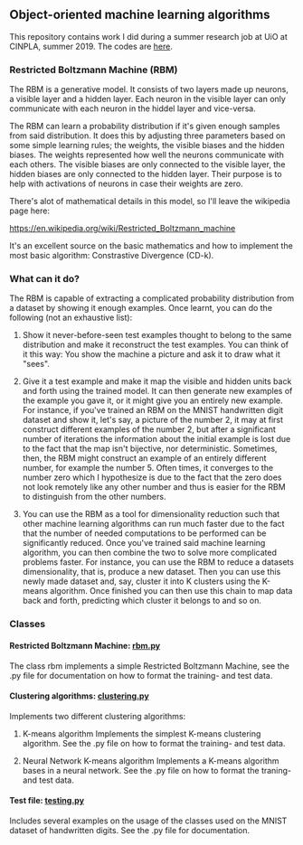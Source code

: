 

## Object-oriented machine learning algorithms
This repository contains work I did during a summer research job at UiO at CINPLA, summer 2019.
The codes are [here](https://github.com/reneaas/SummerProject2019/tree/master/RestrictedBoltzmannMachine).


### Restricted Boltzmann Machine (RBM)
The RBM is a generative model.
It consists of two layers made up neurons, a visible layer and a hidden layer.
Each neuron in the visible layer can only communicate with each neuron in the hiddel layer and vice-versa.

The RBM can learn a probability distribution if it's given enough samples from said distribution.
It does this by adjusting three parameters based on some simple learning rules; the weights, the visible biases and the hidden biases.
The weights represented how well the neurons communicate with each others. The visible biases are only connected to the visible layer,
the hidden biases are only connected to the hidden layer. Their purpose is to help with activations of neurons in case their weights are zero.

There's alot of mathematical details in this model, so I'll leave the wikipedia page here:

https://en.wikipedia.org/wiki/Restricted_Boltzmann_machine

It's an excellent source on the basic mathematics and how to implement the most basic algorithm: Constrastive Divergence (CD-k).


### What can it do?

The RBM is capable of extracting a complicated probability distribution from a dataset by showing it enough examples. Once learnt, you can do the following (not an exhaustive list):

1) Show it never-before-seen test examples thought to belong to the same distribution and make it reconstruct the test examples. You can think of it this way:
You show the machine a picture and ask it to draw what it "sees".

2) Give it a test example and make it map the visible and hidden units back and forth using the trained model. It can then generate new examples of the example you gave it,
or it might give you an entirely new example. For instance, if you've trained an RBM on the MNIST handwritten digit dataset and show it, let's say, a picture of the number 2,
it may at first construct different examples of the number 2, but after a significant number of iterations the information about the initial example is lost due to the fact that
the map isn't bijective, nor deterministic. Sometimes, then, the RBM might construct an example of an entirely different number, for example the number 5.
Often times, it converges to the number zero which I hypothesize is due to the fact that the zero does not look remotely like any other number and thus is easier for the
RBM to distinguish from the other numbers.

3) You can use the RBM as a tool for dimensionality reduction such that other machine learning algorithms can run much faster due to the fact that the number of needed
computations to be performed can be significantly reduced. Once you've trained said machine learning algorithm, you can then combine the two to solve more complicated problems faster.
For instance, you can use the RBM to reduce a datasets dimensionality, that is, produce a new dataset. Then you can use this newly made dataset and, say, cluster it into K clusters
using the K-means algorithm. Once finished you can then use this chain to map data back and forth, predicting which cluster it belongs to and so on.

### Classes


#### Restricted Boltzmann Machine: [rbm.py](https://github.com/reneaas/SummerProject2019/blob/master/RestrictedBoltzmannMachine/rbm.py)
The class rbm implements a simple Restricted Boltzmann Machine, see the .py file for documentation on how to format the training- and test data.

#### Clustering algorithms: [clustering.py](https://github.com/reneaas/SummerProject2019/blob/master/RestrictedBoltzmannMachine/clustering.py)
Implements two different clustering algorithms:

1. K-means algorithm
Implements the simplest K-means clustering algorithm. See the .py file on how to format the training- and test data.

2. Neural Network K-means algorithm
Implements a K-means algorithm bases in a neural network. See the .py file on how to format the traning- and test data.


#### Test file: [testing.py](https://github.com/reneaas/SummerProject2019/blob/master/RestrictedBoltzmannMachine/testing.py)
Includes several examples on the usage of the classes used on the MNIST dataset of handwritten digits. See the .py file for documentation.
